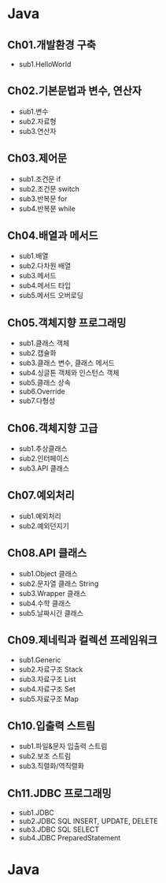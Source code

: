 # Java

## Ch01.개발환경 구축
 - sub1.HelloWorld

## Ch02.기본문법과 변수, 연산자
 - sub1.변수
 - sub2.자료형
 - sub3.연산자

## Ch03.제어문
 - sub1.조건문 if
 - sub2.조건문 switch
 - sub3.반복문 for
 - sub4.반복문 while

## Ch04.배열과 메서드
 - sub1.배열
 - sub2.다차원 배열
 - sub3.메서드
 - sub4.메서드 타입
 - sub5.메서드 오버로딩

## Ch05.객체지향 프로그래밍
 - sub1.클래스 객체
 - sub2.캡슐화
 - sub3.클래스 변수, 클래스 메서드
 - sub4.싱글톤 객체와 인스턴스 객체
 - sub5.클래스 상속
 - sub6.Override
 - sub7.다형성

## Ch06.객체지향 고급
 - sub1.추상클래스
 - sub2.인터페이스
 - sub3.API 클래스

## Ch07.예외처리
 - sub1.예외처리
 - sub2.예외던지기

## Ch08.API 클래스
 - sub1.Object 클래스
 - sub2.문자열 클래스 String
 - sub3.Wrapper 클래스
 - sub4.수학 클래스
 - sub5.날짜시간 클래스

## Ch09.제네릭과 컬렉션 프레임워크
 - sub1.Generic
 - sub2.자료구조 Stack
 - sub3.자료구조 List
 - sub4.자료구조 Set
 - sub5.자료구조 Map

## Ch10.입출력 스트림
 - sub1.파일&문자 입출력 스트림
 - sub2.보조 스트림
 - sub3.직렬화/역직렬화

## Ch11.JDBC 프로그래밍
 - sub1.JDBC
 - sub2.JDBC SQL INSERT, UPDATE, DELETE
 - sub3.JDBC SQL SELECT
 - sub4.JDBC PreparedStatement
# Java
